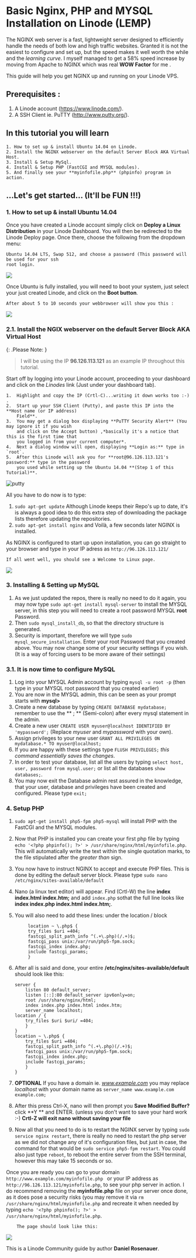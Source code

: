 # Basic Nginx, PHP and MYSQL Installation on Linode (LEMP)


The NGINX web server is a fast, lightweight server designed to efficiently handle the needs of both low and high traffic websites. Granted it is not the easiest to configure and set up, but the speed makes it well worth the while and the *learning curve*. I myself managed to get a 58% speed increase by moving from Apache to NGINX which was real **WOW Factor** for me . 

This guide will help you get NGINX up and running on your Linode VPS.

Prerequisites :
-------------

1. A Linode account (https://www.linode.com/).
2. A SSH Client ie. PuTTY (http://www.putty.org/).

In this tutorial you will learn
--------------------------------

	1. How to set up & install Ubuntu 14.04 on Linode.
	2. Install the NGINX webserver on the default Server Block AKA Virtual Host.
	3. Install & Setup MySql.
	4. Install & Setup PHP (FastCGI and MYSQL modules).
	5. And finally see your **myinfofile.php** (phpinfo) program in action.


## ...Let's get started... (It'll be FUN !!!)


### 1. How to set up & install Ubuntu 14.04

Once you have created a Linode account simply click on **Deploy a Linux Distribution** in your Linode Dashboard. You will then be redirected to the Linode Deploy page. Once there, choose the following from the dropdown menu:

	Ubuntu 14.04 LTS, Swap 512, and choose a password (This password will be used for your ssh
    root login.
    
![](http://thunderthrasher.com/deploy.png)

Once Ubuntu is fully installed, you will need to boot your system, just select your just created Linode, and click on the **Boot button**.

	After about 5 to 10 seconds your webbrowser will show you this :

![](http://thunderthrasher.com/installed.png)
        

### 2.1. Install the NGIX webserver on the default Server Block AKA Virtual Host

{: .Please Note: }
> 
> I will be using the IP **96.126.113.121** as an example IP throughout this tutorial.

Start off by logging into your Linode account, proceeding to your dashboard and click on the *Linodes* link (Just under your dashboard tab).

	1.  Highlight and copy the IP (Crtl-C)...writing it down works too :-) .
	2.  Start up your SSH Client (Putty), and paste this IP into the **Host name (or IP address) 
    	Field**.
    3.  You may get a dialog box displaying **PuTTY Security Alert** (You may ignore it if you wish
    	and click on the Accept button) ,*basically it's a notice that this is the first time that
        you logged in from your current computer*.
	4.  Next a dialog window will open, displaying **Login as:** type in `root`.
	5.  After this Linode will ask you for **root@96.126.113.121's password:** type in the password 
    	you used while setting up the Ubuntu 14.04 **(Step 1 of this Tutorial)**.

![putty](http://thunderthrasher.com/putty1.png)

All you have to do now is to type:

1. `sudo apt-get update` Although Linode keeps their Repo's up to date, it's is always a good idea to do this extra step of downloading the package lists therefore updating the repositories.
2. `sudo apt-get install nginx` and Voilà, a few seconds later NGINX is installed.

As NGINX is configured to start up upon installation, you can go straight to your browser and type in your IP adress as `http://96.126.113.121/`

	If all went well, you should see a Welcome to Linux page.
    
![](http://thunderthrasher.com/nginx1.png)
   
### 3. Installing & Setting up MySQL

1. As we just updated the repos, there is really no need to do it again, you may now type `sudo apt-get install mysql-server` to install the MYSQL server, in this step you will need to create a root password MYSQL **root** Password.
2. Then `sudo mysql_install_db`, so that the directory structure is generated.
3. Security is important, therefore we will type `sudo mysql_secure_installation`. Enter your root Password that you created above. You may now change some of your security settings if you wish. (It is a way of forcing users to be more aware of their settings)


### 3.1. It is now time to configure MySQL

1. Log into your MYSQL Admin account by typing `mysql -u root -p` (then type in your MYSQL root password that you created earlier)
2. You are now in the MYSQL admin, this can be seen as your prompt starts with **mysql>**
3. Create a new database by typing `CREATE DATABASE mydatabase;` remember to use the ** ; ** (Semi-colon) after every mysql statement in the admin.
4. Create a new user `CREATE USER myuser@localhost IDENTIFIED BY 'mypassword';` (Replace *myuser* and *mypassword* with your own).
5. Assign privileges to your new user `GRANT ALL PRIVILEGES ON mydatabase.* TO myuser@localhost;`
6. If you are happy with these settings type `FLUSH PRIVILEGES;` *this command essentially saves the changes*.
7. In order to test your database, list all the users by typing `select host, user, password from mysql.user;` or list all the databases `show databases;`.
8. You may now exit the Database admin rest assured in the knowledge, that your user, database and privileges have been created and configured. Please type `exit;`

### 4. Setup PHP

1. `sudo apt-get install php5-fpm php5-mysql` will install PHP with the FastCGI and the MYSQL modules.
2. Now that PHP is installed you can create your first php file by typing `echo '<?php phpinfo(); ?>' > /usr/share/nginx/html/myinfofile.php`. This will automatically write the text within the single quotation marks, to the file stipulated after the *greater than* sign.
3. You now have to instruct NGINX to accept and execute PHP files. This is done by editing the default server block. Please type `sudo nano /etc/nginx/sites-available/default`
4. Nano (a linux text editor) will appear. Find (Crtl-W) the line **index index.html index.htm;** and add `index.php` sothat the full line looks like **index index.php index.html index.htm;**.
5. You will also need to add these lines: under the location / block
    	
			location ~ \.php$ {
        	try_files $uri =404;
        	fastcgi_split_path_info ^(.+\.php)(/.+)$;
        	fastcgi_pass unix:/var/run/php5-fpm.sock;
        	fastcgi_index index.php;
        	include fastcgi_params;
    		}
        
6.  After all is said and done, your entire **/etc/nginx/sites-available/default** should look like this:

		server {
    		listen 80 default_server;
    		listen [::]:80 default_server ipv6only=on;
    		root /usr/share/nginx/html;
    		index index.php index.html index.htm;
    		server_name localhost;
		location / {
        	try_files $uri $uri/ =404;
    		}
    	}
    	location ~ \.php$ {
        	try_files $uri =404;
        	fastcgi_split_path_info ^(.+\.php)(/.+)$;
        	fastcgi_pass unix:/var/run/php5-fpm.sock;
        	fastcgi_index index.php;
        	include fastcgi_params;
	    	}
		}
        
7.  **OPTIONAL** If you have a domain ie. *www.example.com* you may replace *localhost* with your domain name as `server_name www.example.com example.com;`
8.  After this press Ctrl-X, nano will then prompt you **Save Modified Buffer?** click **Y ** and ENTER. (unless you don't want to save your hard work :-) **Crtl-Z will exit nano without saving your file**
9.  Now all that you need to do is to restart the NGINX server by typing `sudo service nginx restart`, there is really no need to restart the php server as we did not change any of it's configuration files, but just in case, the command for that would be `sudo service php5-fpm restart`. You could also just type `reboot`, to reboot the entire server from the SSH terminal, however this may take 15 seconds or so. 

Once you are ready you can go to your domain `http://www.example.com/myinfofile.php ` or your IP address as `http://96.126.113.121/myinfofile.php`, to see your php server in action. I do recommend removing the **myinfofile.php** file on your server once done, as it does pose a security risks (you may remove it via `rm /usr/share/nginx/html/myinfofile.php` and recreate it when needed by typing `echo '<?php phpinfo(); ?>' > /usr/share/nginx/html/myinfofile.php`.
		
       	The page should look like this:
        
![](http://thunderthrasher.com/phpini.png)

This is a Linode Community guide by author **Daniel Rosenauer**.
